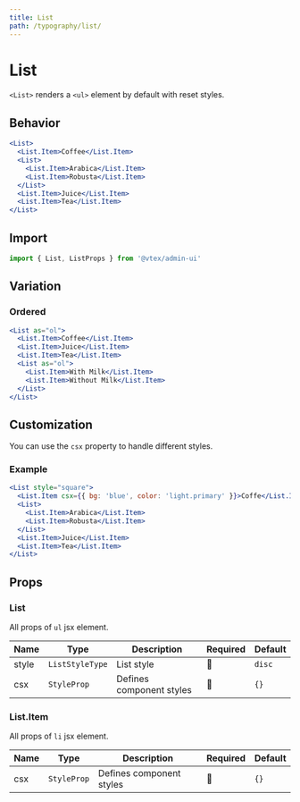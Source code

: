 ```yaml
---
title: List
path: /typography/list/
---
```


# List

`<List>` renders a `<ul>` element by default with reset styles.

## Behavior

```jsx
<List>
  <List.Item>Coffee</List.Item>
  <List>
    <List.Item>Arabica</List.Item>
    <List.Item>Robusta</List.Item>
  </List>
  <List.Item>Juice</List.Item>
  <List.Item>Tea</List.Item>
</List>
```

## Import

```jsx isStatic
import { List, ListProps } from '@vtex/admin-ui'
```

## Variation

### Ordered

```jsx
<List as="ol">
  <List.Item>Coffee</List.Item>
  <List.Item>Juice</List.Item>
  <List.Item>Tea</List.Item>
  <List as="ol">
    <List.Item>With Milk</List.Item>
    <List.Item>Without Milk</List.Item>
  </List>
</List>
```

## Customization

You can use the `csx` property to handle different styles.

### Example

```jsx
<List style="square">
  <List.Item csx={{ bg: 'blue', color: 'light.primary' }}>Coffe</List.Item>
  <List>
    <List.Item>Arabica</List.Item>
    <List.Item>Robusta</List.Item>
  </List>
  <List.Item>Juice</List.Item>
  <List.Item>Tea</List.Item>
</List>
```

## Props

### List

All props of `ul` jsx element.

| Name  | Type            | Description              | Required | Default |
| ----- | --------------- | ------------------------ | -------- | ------- |
| style | `ListStyleType` | List style               | 🚫       | `disc`  |
| csx   | `StyleProp`     | Defines component styles | 🚫       | `{}`    |

### List.Item

All props of `li` jsx element.

| Name | Type        | Description              | Required | Default |
| ---- | ----------- | ------------------------ | -------- | ------- |
| csx  | `StyleProp` | Defines component styles | 🚫       | `{}`    |
